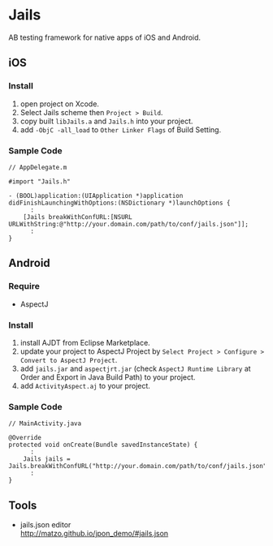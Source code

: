 Jails
=====

AB testing framework for native apps of iOS and Android.

iOS
----
### Install

1. open project on Xcode.
2. Select Jails scheme then `Project > Build`.
3. copy built `libJails.a` and `Jails.h` into your project.
4. add `-ObjC -all_load` to `Other Linker Flags` of Build Setting.

### Sample Code
    // AppDelegate.m
    
    #import "Jails.h"
    
    - (BOOL)application:(UIApplication *)application didFinishLaunchingWithOptions:(NSDictionary *)launchOptions {
          :
        [Jails breakWithConfURL:[NSURL URLWithString:@"http://your.domain.com/path/to/conf/jails.json"]];
          :
    }
    

Android
----
### Require
- AspectJ

### Install
1. install AJDT from Eclipse Marketplace.
2. update your project to AspectJ Project by `Select Project > Configure > Convert to AspectJ Project`.
3. add `jails.jar` and `aspectjrt.jar` (check `AspectJ Runtime Library` at Order and Export in Java Build Path) to your project.
4. add `ActivityAspect.aj` to your project.

### Sample Code
    // MainActivity.java
    
    @Override
    protected void onCreate(Bundle savedInstanceState) {
          :
        Jails jails = Jails.breakWithConfURL("http://your.domain.com/path/to/conf/jails.json");
          :
    }

Tools
----
- jails.json editor  
http://matzo.github.io/jpon_demo/#jails.json

